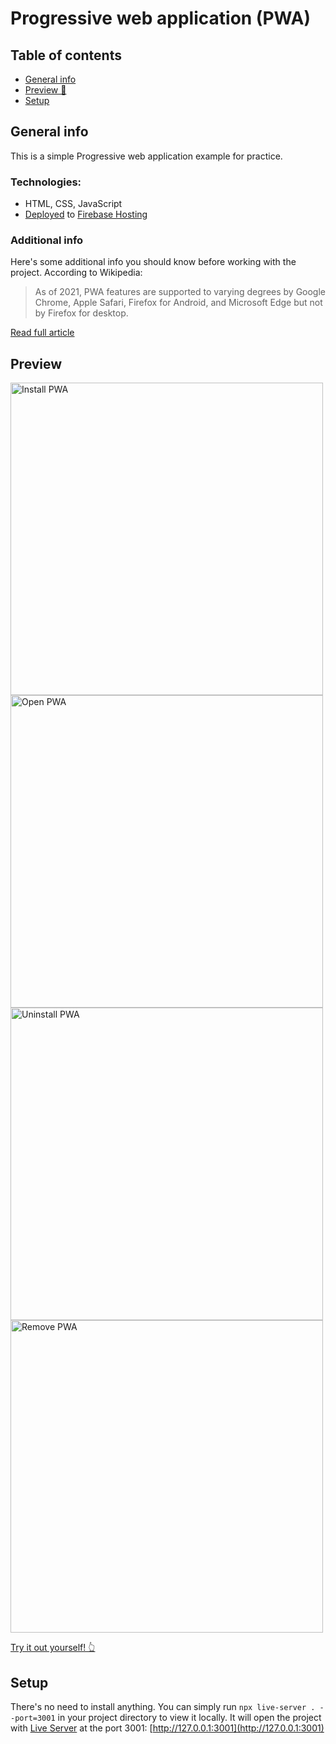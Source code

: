 # Progressive web application (PWA)

## Table of contents
* [General info](#general-info)
* [Preview 👀](#preview)
* [Setup](#setup)

## General info
This is a simple Progressive web application example for practice.

### Technologies:
* HTML, CSS, JavaScript
* [Deployed](pwa-practice-a4a77.web.app) to [Firebase Hosting](https://firebase.google.com/docs/hosting)

### Additional info
Here's some additional info you should know before working with the project. According to Wikipedia:
> As of 2021, PWA features are supported to varying degrees by Google Chrome, Apple Safari, Firefox for Android, and Microsoft Edge but not by Firefox for desktop.

[Read full article](https://en.wikipedia.org/wiki/Progressive_web_application?oldformat=true) 

## Preview
<img src="https://user-images.githubusercontent.com/85896378/152685570-5b4e6cb4-e97a-47eb-a4fc-825e2a36ca4f.png" alt="Install PWA" width="500px">
<img src="https://user-images.githubusercontent.com/85896378/152685572-2f192585-b083-47ad-90e7-27ef6c29aaef.png" alt="Open PWA" width="500px">
<img src="https://user-images.githubusercontent.com/85896378/152685573-61d62759-2e98-4b1d-82de-048618bb2b3d.png" alt="Uninstall PWA" width="500px">
<img src="https://user-images.githubusercontent.com/85896378/152685576-eafc58fc-56f0-4591-9d5b-4a91fb3d92dc.png" alt="Remove PWA" width="500px">

[Try it out yourself! 👆](https://pwa-practice-a4a77.web.app/)

## Setup

There's no need to install anything. You can simply run `npx live-server . --port=3001` in your project directory to view it locally.
It will open the project with [Live Server](https://www.npmjs.com/package/live-server) at the port 3001: [http://127.0.0.1:3001](http://127.0.0.1:3001)